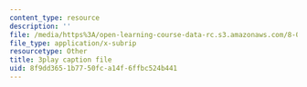 ```yaml
---
content_type: resource
description: ''
file: /media/https%3A/open-learning-course-data-rc.s3.amazonaws.com/8-01sc-classical-mechanics-fall-2016/8f9dd3651b7750fca14f6ffbc524b441_dvWKCH0ocu8.vtt
file_type: application/x-subrip
resourcetype: Other
title: 3play caption file
uid: 8f9dd365-1b77-50fc-a14f-6ffbc524b441
---
```

